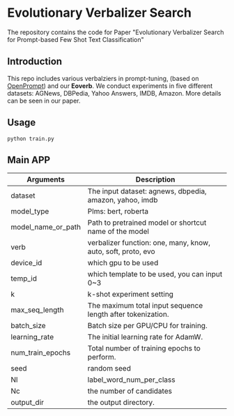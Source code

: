 # Evolutionary Verbalizer Search

The repository contains the code for Paper "Evolutionary Verbalizer Search for
Prompt-based Few Shot Text Classification"

## Introduction

This repo includes various verbalziers in prompt-tuning, (based on [OpenPrompt](https://github.com/thunlp/OpenPrompt)) and our **Eoverb**. We conduct experiments in five different datasets: AGNews, DBPedia, Yahoo Answers, IMDB, Amazon. More details can be seen in our paper.

## Usage

```
python train.py
```

## Main APP
| Arguments                | Description                                                  |
| ------------------------ | ------------------------------------------------------------ |
| dataset                | The input dataset: agnews, dbpedia, amazon, yahoo, imdb                                     |
| model_type              | Plms: bert, roberta                                          |
| model_name_or_path             | Path to pretrained model or shortcut name of the model       |
| verb | verbalizer function: one, many, know, auto, soft, proto, evo  |
| device_id | which gpu to be used |
| temp_id | which template to be used, you can input 0~3 |
| k | k-shot experiment setting |
| max_seq_length | The maximum total input sequence length after tokenization. |
| batch_size | Batch size per GPU/CPU for training. |
| learning_rate | The initial learning rate for AdamW.|
| num_train_epochs | Total number of training epochs to perform. |
| seed | random seed|
| Nl | label_word_num_per_class |
| Nc | the number of candidates|
|output_dir| the output directory.|

